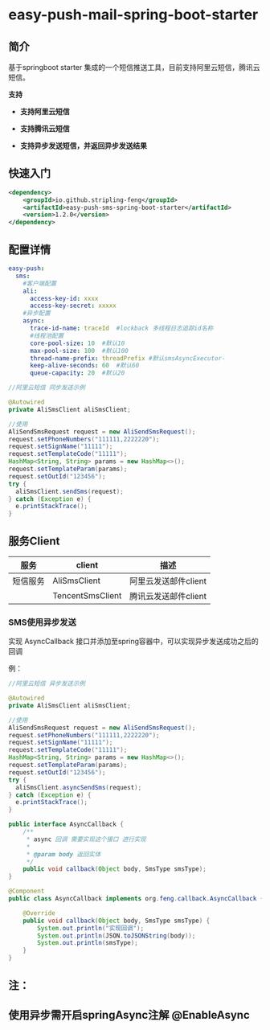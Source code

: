 # easy-push-mail-spring-boot-starter

## 简介

基于springboot starter 集成的一个短信推送工具，目前支持阿里云短信，腾讯云短信。

  **支持**
- **支持阿里云短信**

- **支持腾讯云短信**

- **支持异步发送短信，并返回异步发送结果**
## 快速入门



```xml
<dependency>
    <groupId>io.github.stripling-feng</groupId>
    <artifactId>easy-push-sms-spring-boot-starter</artifactId>
    <version>1.2.0</version>
</dependency>
```
## 配置详情

```yaml
easy-push:
  sms:
    #客户端配置
    ali:
      access-key-id: xxxx
      access-key-secret: xxxxx
    #异步配置
    async:
      trace-id-name: traceId  #lockback 多线程日志追踪id名称
      #线程池配置
      core-pool-size: 10  #默认10
      max-pool-size: 100  #默认100
      thread-name-prefix: threadPrefix #默认smsAsyncExecutor-
      keep-alive-seconds: 60  #默认60
      queue-capacity: 20  #默认20
```


```java
//阿里云短信 同步发送示例

@Autowired
private AliSmsClient aliSmsClient;

//使用
AliSendSmsRequest request = new AliSendSmsRequest();
request.setPhoneNumbers("111111,2222220");
request.setSignName("11111");
request.setTemplateCode("11111");
HashMap<String, String> params = new HashMap<>();
request.setTemplateParam(params);
request.setOutId("123456");
try {
  aliSmsClient.sendSms(request);
} catch (Exception e) {
  e.printStackTrace();
}
```





## 服务Client

| 服务     | client           | 描述            |
| -------- | ---------------- |---------------|
| 短信服务 | AliSmsClient     | 阿里云发送邮件client |
|          | TencentSmsClient | 腾讯云发送邮件client |

###  SMS使用异步发送

实现 AsyncCallback 接口并添加至spring容器中，可以实现异步发送成功之后的回调

例：
```java
//阿里云短信 异步发送示例

@Autowired
private AliSmsClient aliSmsClient;

//使用
AliSendSmsRequest request = new AliSendSmsRequest();
request.setPhoneNumbers("111111,2222220");
request.setSignName("11111");
request.setTemplateCode("11111");
HashMap<String, String> params = new HashMap<>();
request.setTemplateParam(params);
request.setOutId("123456");
try {
  aliSmsClient.asyncSendSms(request);
} catch (Exception e) {
  e.printStackTrace();
}
```
```java
public interface AsyncCallback {
    /**
     * async 回调 需要实现这个接口 进行实现
     *
     * @param body 返回实体
     */
    public void callback(Object body, SmsType smsType);
}

```

```java
@Component
public class AsyncCallback implements org.feng.callback.AsyncCallback {

    @Override
    public void callback(Object body, SmsType smsType) {
        System.out.println("实现回调");
        System.out.println(JSON.toJSONString(body));
        System.out.println(smsType);
    }
}
```

## **注：** 

## **使用异步需开启springAsync注解   @EnableAsync**
